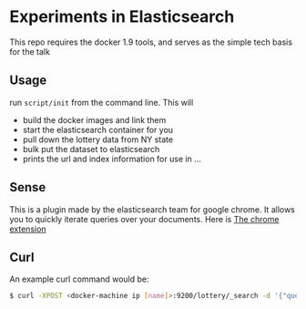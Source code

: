 # Experiments in Elasticsearch
This repo requires the docker 1.9 tools, and serves as the simple tech basis
for the talk

## Usage
run `script/init` from the command line. This will
* build the docker images and link them
* start the elasticsearch container for you
* pull down the lottery data from NY state
* bulk put the dataset to elasticsearch
* prints the url and index information for use in ...

## Sense
This is a plugin made by the elasticsearch team for google chrome. It allows you
to quickly iterate queries over your documents. Here is
[The chrome extension](https://chrome.google.com/webstore/detail/sense-beta/lhjgkmllcaadmopgmanpapmpjgmfcfig?hl=en-US&utm_source=chrome-ntp-launcher)

## Curl
An example curl command would be:

```bash
$ curl -XPOST <docker-machine ip [name]>:9200/lottery/_search -d '{"query" : { "match_all" : {} } }'
```

